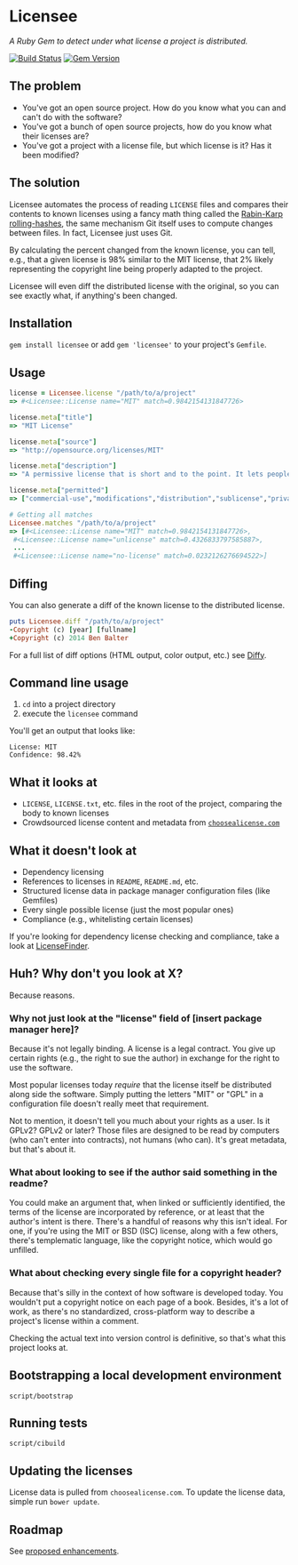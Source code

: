 # Licensee

*A Ruby Gem to detect under what license a project is distributed.*

[![Build Status](https://travis-ci.org/benbalter/licensee.svg)](https://travis-ci.org/benbalter/licensee) [![Gem Version](https://badge.fury.io/rb/licensee.svg)](http://badge.fury.io/rb/licensee)

## The problem

* You've got an open source project. How do you know what you can and can't do with the software?
* You've got a bunch of open source projects, how do you know what their licenses are?
* You've got a project with a license file, but which license is it? Has it been modified?

## The solution

Licensee automates the process of reading `LICENSE` files and compares their contents to known licenses using a fancy math thing called the [Rabin-Karp rolling-hashes](https://en.wikipedia.org/wiki/Rabin%E2%80%93Karp_algorithm), the same mechanism Git itself uses to compute changes between files. In fact, Licensee just uses Git.

By calculating the percent changed from the known license, you can tell, e.g., that a given license is 98% similar to the MIT license, that 2% likely representing the copyright line being properly adapted to the project.

Licensee will even diff the distributed license with the original, so you can see exactly what, if anything's been changed.

## Installation

`gem install licensee` or add `gem 'licensee'` to your project's `Gemfile`.

## Usage

```ruby
license = Licensee.license "/path/to/a/project"
=> #<Licensee::License name="MIT" match=0.9842154131847726>

license.meta["title"]
=> "MIT License"

license.meta["source"]
=> "http://opensource.org/licenses/MIT"

license.meta["description"]
=> "A permissive license that is short and to the point. It lets people do anything with your code with proper attribution and without warranty."

license.meta["permitted"]
=> ["commercial-use","modifications","distribution","sublicense","private-use"]

# Getting all matches
Licensee.matches "/path/to/a/project"
=> [#<Licensee::License name="MIT" match=0.9842154131847726>,
 #<Licensee::License name="unlicense" match=0.4326833797585887>,
 ...
 #<Licensee::License name="no-license" match=0.0232126276694522>]
```

## Diffing

You can also generate a diff of the known license to the distributed license.

```ruby
puts Licensee.diff "/path/to/a/project"
-Copyright (c) [year] [fullname]
+Copyright (c) 2014 Ben Balter
```

For a full list of diff options (HTML output, color output, etc.) see [Diffy](https://github.com/samg/diffy).

## Command line usage

1. `cd` into a project directory
2. execute the `licensee` command

You'll get an output that looks like:

```
License: MIT
Confidence: 98.42%
```

## What it looks at

* `LICENSE`, `LICENSE.txt`, etc. files in the root of the project, comparing the body to known licenses
* Crowdsourced license content and metadata from [`choosealicense.com`](http://choosealicense.com)

## What it doesn't look at

* Dependency licensing
* References to licenses in `README`, `README.md`, etc.
* Structured license data in package manager configuration files (like Gemfiles)
* Every single possible license (just the most popular ones)
* Compliance (e.g., whitelisting certain licenses)

If you're looking for dependency license checking and compliance, take a look at [LicenseFinder](https://github.com/pivotal/LicenseFinder).

## Huh? Why don't you look at X?

Because reasons.

### Why not just look at the "license" field of [insert package manager here]?

Because it's not legally binding. A license is a legal contract. You give up certain rights (e.g., the right to sue the author) in exchange for the right to use the software.

Most popular licenses today *require* that the license itself be distributed along side the software. Simply putting the letters "MIT" or "GPL" in a configuration file doesn't really meet that requirement.

Not to mention, it doesn't tell you much about your rights as a user. Is it GPLv2? GPLv2 or later? Those files are designed to be read by computers (who can't enter into contracts), not humans (who can). It's great metadata, but that's about it.

### What about looking to see if the author said something in the readme?

You could make an argument that, when linked or sufficiently identified, the terms of the license are incorporated by reference, or at least that the author's intent is there. There's a handful of reasons why this isn't ideal. For one, if you're using the MIT or BSD (ISC) license, along with a few others, there's templematic language, like the copyright notice, which would go unfilled.

### What about checking every single file for a copyright header?

Because that's silly in the context of how software is developed today. You wouldn't put a copyright notice on each page of a book. Besides, it's a lot of work, as there's no standardized, cross-platform way to describe a project's license within a comment.

Checking the actual text into version control is definitive, so that's what this project looks at.

## Bootstrapping a local development environment

`script/bootstrap`

## Running tests

`script/cibuild`

## Updating the licenses

License data is pulled from `choosealicense.com`. To update the license data, simple run `bower update`.

## Roadmap

See [proposed enhancements](https://github.com/benbalter/licensee/labels/enhancement).
